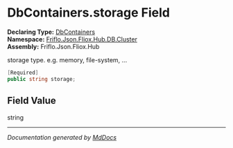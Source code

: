 ﻿<!--  
  <auto-generated>   
    The contents of this file were generated by a tool.  
    Changes to this file may be list if the file is regenerated  
  </auto-generated>   
-->

# DbContainers.storage Field

**Declaring Type:** [DbContainers](../index.md)  
**Namespace:** [Friflo.Json.Fliox.Hub.DB.Cluster](../../index.md)  
**Assembly:** Friflo.Json.Fliox.Hub

storage type. e.g. memory, file\-system, ...

```csharp
[Required]
public string storage;
```

## Field Value

string

___

*Documentation generated by [MdDocs](https://github.com/ap0llo/mddocs)*
